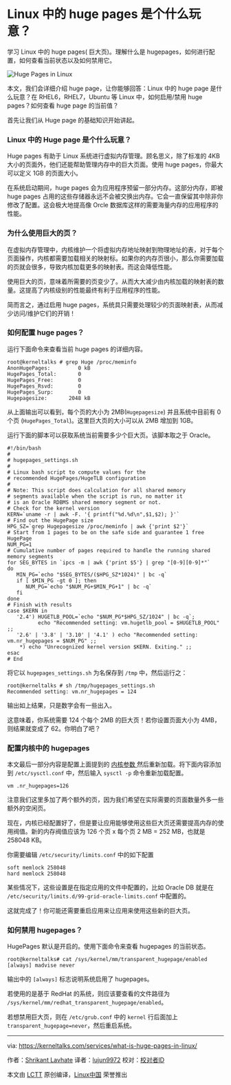 Linux 中的 huge pages 是个什么玩意？
======
学习 Linux 中的 huge pages( 巨大页)。理解什么是 hugepages，如何进行配置，如何查看当前状态以及如何禁用它。

![Huge Pages in Linux][1]

本文，我们会详细介绍 huge page，让你能够回答：Linux 中的 huge page 是什么玩意？在 RHEL6，RHEL7，Ubuntu 等 Linux 中，如何启用/禁用 huge pages？如何查看 huge page 的当前值？

首先让我们从 Huge page 的基础知识开始讲起。

### Linux 中的 Huge page 是个什么玩意？

Huge pages 有助于 Linux 系统进行虚拟内存管理。顾名思义，除了标准的 4KB 大小的页面外，他们还能帮助管理内存中的巨大页面。使用 huge pages，你最大可以定义 1GB 的页面大小。

在系统启动期间，huge pages 会为应用程序预留一部分内存。这部分内存，即被 huge pages 占用的这些存储器永远不会被交换出内存。它会一直保留其中除非你修改了配置。这会极大地提高像 Orcle 数据库这样的需要海量内存的应用程序的性能。

### 为什么使用巨大的页？

在虚拟内存管理中，内核维护一个将虚拟内存地址映射到物理地址的表，对于每个页面操作，内核都需要加载相关的映射标。如果你的内存页很小，那么你需要加载的页就会很多，导致内核加载更多的映射表。而这会降低性能。

使用巨大的页，意味着所需要的页变少了。从而大大减少由内核加载的映射表的数量。这提高了内核级别的性能最终有利于应用程序的性能。

简而言之，通过启用 huge pages，系统具只需要处理较少的页面映射表，从而减少访问/维护它们的开销！

### 如何配置 huge pages？

运行下面命令来查看当前 huge pages 的详细内容。

```
root@kerneltalks # grep Huge /proc/meminfo
AnonHugePages:         0 kB
HugePages_Total:       0
HugePages_Free:        0
HugePages_Rsvd:        0
HugePages_Surp:        0
Hugepagesize:       2048 kB
```

从上面输出可以看到，每个页的大小为 2MB(`Hugepagesize`) 并且系统中目前有 0 个页 (`HugePages_Total`)。这里巨大页的大小可以从 2MB 增加到 1GB。

运行下面的脚本可以获取系统当前需要多少个巨大页。该脚本取之于 Oracle。

```
#!/bin/bash
#
# hugepages_settings.sh
#
# Linux bash script to compute values for the
# recommended HugePages/HugeTLB configuration
#
# Note: This script does calculation for all shared memory
# segments available when the script is run, no matter it
# is an Oracle RDBMS shared memory segment or not.
# Check for the kernel version
KERN=`uname -r | awk -F. '{ printf("%d.%d\n",$1,$2); }'`
# Find out the HugePage size
HPG_SZ=`grep Hugepagesize /proc/meminfo | awk {'print $2'}`
# Start from 1 pages to be on the safe side and guarantee 1 free HugePage
NUM_PG=1
# Cumulative number of pages required to handle the running shared memory segments
for SEG_BYTES in `ipcs -m | awk {'print $5'} | grep "[0-9][0-9]*"`
do
   MIN_PG=`echo "$SEG_BYTES/($HPG_SZ*1024)" | bc -q`
   if [ $MIN_PG -gt 0 ]; then
      NUM_PG=`echo "$NUM_PG+$MIN_PG+1" | bc -q`
   fi
done
# Finish with results
case $KERN in
   '2.4') HUGETLB_POOL=`echo "$NUM_PG*$HPG_SZ/1024" | bc -q`;
          echo "Recommended setting: vm.hugetlb_pool = $HUGETLB_POOL" ;;
   '2.6' | '3.8' | '3.10' | '4.1' ) echo "Recommended setting: vm.nr_hugepages = $NUM_PG" ;;
    *) echo "Unrecognized kernel version $KERN. Exiting." ;;
esac
# End
```
将它以 `hugepages_settings.sh` 为名保存到 `/tmp` 中，然后运行之：
```
root@kerneltalks # sh /tmp/hugepages_settings.sh
Recommended setting: vm.nr_hugepages = 124
```

输出如上结果，只是数字会有一些出入。

这意味着，你系统需要 124 个每个 2MB 的巨大页！若你设置页面大小为 4MB，则结果就变成了 62。你明白了吧？

### 配置内核中的 hugepages

本文最后一部分内容是配置上面提到的 [内核参数 ][2] 然后重新加载。将下面内容添加到 `/etc/sysctl.conf` 中，然后输入 `sysctl -p` 命令重新加载配置。

```
vm .nr_hugepages=126
```

注意我们这里多加了两个额外的页，因为我们希望在实际需要的页面数量外多一些额外的空闲页。

现在，内核已经配置好了，但是要让应用能够使用这些巨大页还需要提高内存的使用阀值。新的内存阀值应该为 126 个页 x 每个页 2 MB  = 252 MB，也就是 258048 KB。

你需要编辑 `/etc/security/limits.conf` 中的如下配置

```
soft memlock 258048
hard memlock 258048
```

某些情况下，这些设置是在指定应用的文件中配置的，比如 Oracle DB 就是在 `/etc/security/limits.d/99-grid-oracle-limits.conf` 中配置的。

这就完成了！你可能还需要重启应用来让应用来使用这些新的巨大页。

### 如何禁用 hugepages？

HugePages 默认是开启的。使用下面命令来查看 hugepages 的当前状态。

```
root@kerneltalks# cat /sys/kernel/mm/transparent_hugepage/enabled
[always] madvise never
```

输出中的 `[always]` 标志说明系统启用了 hugepages。

若使用的是基于 RedHat 的系统，则应该要查看的文件路径为 `/sys/kernel/mm/redhat_transparent_hugepage/enabled`。

若想禁用巨大页，则在 `/etc/grub.conf` 中的 `kernel` 行后面加上 `transparent_hugepage=never`，然后重启系统。

--------------------------------------------------------------------------------

via: https://kerneltalks.com/services/what-is-huge-pages-in-linux/

作者：[Shrikant Lavhate][a]
译者：[lujun9972](https://github.com/lujun9972)
校对：[校对者ID](https://github.com/校对者ID)

本文由 [LCTT](https://github.com/LCTT/TranslateProject) 原创编译，[Linux中国](https://linux.cn/) 荣誉推出

[a]:https://kerneltalks.com
[1]:https://c1.kerneltalks.com/wp-content/uploads/2017/11/hugepages-in-linux.png
[2]:https://kerneltalks.com/linux/how-to-tune-kernel-parameters-in-linux/
